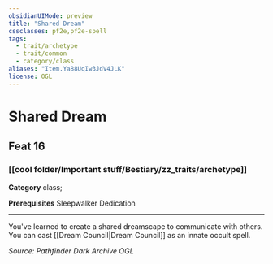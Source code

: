 ```yaml
---
obsidianUIMode: preview
title: "Shared Dream"
cssclasses: pf2e,pf2e-spell
tags:
  - trait/archetype
  - trait/common
  - category/class
aliases: "Item.Ya88UqIw3JdV4JLK"
license: OGL
---
```

# Shared Dream
## Feat 16
### [[cool folder/Important stuff/Bestiary/zz_traits/archetype]]

**Category** class; 



**Prerequisites** Sleepwalker Dedication
* * *
You've learned to create a shared dreamscape to communicate with others. You can cast [[Dream Council|Dream Council]] as an innate occult spell.

*Source: Pathfinder Dark Archive*
*OGL*